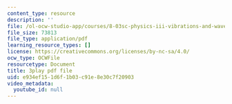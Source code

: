 ```yaml
---
content_type: resource
description: ''
file: /ol-ocw-studio-app/courses/8-03sc-physics-iii-vibrations-and-waves-fall-2016/e934ef151d6f1b03c91e8e30c7f20903_FCFpaKcpuXQ.pdf
file_size: 73813
file_type: application/pdf
learning_resource_types: []
license: https://creativecommons.org/licenses/by-nc-sa/4.0/
ocw_type: OCWFile
resourcetype: Document
title: 3play pdf file
uid: e934ef15-1d6f-1b03-c91e-8e30c7f20903
video_metadata:
  youtube_id: null
---
```

